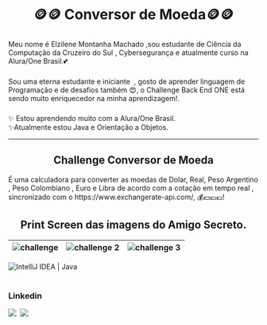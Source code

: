 ﻿
<h1 align="center">🪙🪙 Conversor de Moeda🪙🪙</h1>

###

<p align="left">Meu nome é Elzilene Montanha Machado ,sou estudante de Ciência da Computação da Cruzeiro do Sul , Cybersegurança e atualmente curso na Alura/One Brasil.💕 </p>

###

<p align="left">Sou uma eterna estudante e iniciante  , gosto de aprender linguagem de Programação e de desafios também 😍,  o Challenge Back End ONE está sendo muito enriquecedor na minha aprendizagem!.</p>

###

<p align="left">✨ Estou aprendendo muito com a Alura/One Brasil.<br> ✨Atualmente estou Java e Orientação a Objetos.<br></p>

<hr>


###
<h2 align= "center"> Challenge Conversor de Moeda </h2>
<p> É uma calculadora para converter as moedas de Dolar, Real, Peso Argentino , Peso Colombiano , Euro e Libra de acordo com a cotação em tempo real , sincronizado com o https://www.exchangerate-api.com/, 💰💵💶💷!</p>
<h2 align= "center"> Print Screen das imagens do Amigo Secreto. </h2>

| ![challenge](https://github.com/user-attachments/assets/5e15008a-0ecd-40ed-b55f-284d8cb84c41) | ![challenge 2](https://github.com/user-attachments/assets/92c3f7ab-bad6-4423-9bde-e6f3d601e2a5) |![challenge 3](https://github.com/user-attachments/assets/915aee49-04e6-45e6-bb5b-fcbb17610ef9) |
|-----------------------------------------------------------------------------------------------|-------------------------------------------------------------------------------------------------|-------------------------------------------------------------------------------------------------|

<div align="left">
  <img src="https://img.shields.io/badge/IDE--Language-IntelliJ%20IDEA%20%7C%20Java-9400D3?style=for-the-badge&logoColor=white" alt="IntelliJ IDEA | Java">
</div>

<br>

<h3 align="left">Linkedin</h3>

<div align="left">
<a href="https://www.linkedin.com/in/elzilene-machado -266953311" target="_blank"><img src="https://img.shields.io/badge/-LinkedIn-%230077B5?style=for-the-badge&logo=linkedin&logoColor=white" target="_blank"></a>
 <a href="https://discord.gg/RZbHyqfp" target="_blank"><img src="https://img.shields.io/badge/Discord-7289DA?style=for-the-badge&logo=discord&logoColor=white" target="_blank"></a>
 
</div>

###
